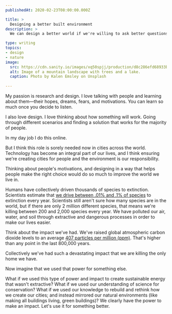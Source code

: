 ```yaml
---
publishedAt: 2020-02-23T08:00:00.000Z

title: >
  Designing a better built environment
description: >
  We can design a better world if we're willing to ask better questions and make real change.

type: writing
topics:
- design
- nature
image:
  src: https://cdn.sanity.io/images/xq50spjj/production/d8c286efd68933b9454b842a596db957baafa301-5760x3840.jpg
  alt: Image of a mountain landscape with trees and a lake.
  caption: Photo by Kalen Emsley on Unsplash
  
---
```


My passion is research and design. I love talking with people and learning about them—their hopes, dreams, fears, and motivations. You can learn so much once you decide to listen.   
  
I also love design. I love thinking about how something will work. Going through different scenarios and finding a solution that works for the majority of people.   
  
In my day job I do this online.   
  
But I think this role is sorely needed now in cities across the world. Technology has become an integral part of our lives, and I think ensuring we're creating cities for people and the environment is our responsibility. 

Thinking about people's motivations, and designing in a way that helps people make the right choice would do so much to improve the world we live in.   
  
Humans have collectively driven thousands of species to extinction. Scientists estimate that [we drive between .01% and .1% of species](https://wwf.panda.org/our_work/biodiversity/biodiversity/) to extinction every year. Scientists still aren't sure how many species are in the world, but if there are only 2 million different species, that means we're killing between 200 and 2,000 species every year. We have polluted our air, water, and soil through extractive and dangerous processes in order to make our lives easier.   
  
Think about the impact we've had. We've raised global atmospheric carbon dioxide levels to an average [407 particles per million (ppm)](https://www.climate.gov/news-features/understanding-climate/climate-change-atmospheric-carbon-dioxide). That's higher than any point in the last 800,000 years.  
  
Collectively we've had such a devastating impact that we are killing the only home we have.   
  
Now imagine that we used that power for something else.

What if we used this type of power and impact to create sustainable energy that wasn't extractive? What if we used our understanding of science for conservation? What if we used our knowledge to rebuild and rethink how we create our cities; and instead mirrored our natural environments (like making all buildings living, green buildings)? We clearly have the power to make an impact. Let's use it for something better.